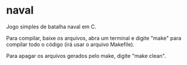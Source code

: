 # naval
Jogo simples de batalha naval em C.

Para compilar, baixe os arquivos, abra um terminal e digite "make" para compilar todo o código (irá usar o arquivo Makefile).

Para apagar os arquivos gerados pelo make, digite "make clean".
